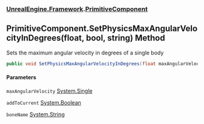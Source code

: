### [UnrealEngine.Framework](./UnrealEngine-Framework.md 'UnrealEngine.Framework').[PrimitiveComponent](./UnrealEngine-Framework-PrimitiveComponent.md 'UnrealEngine.Framework.PrimitiveComponent')
## PrimitiveComponent.SetPhysicsMaxAngularVelocityInDegrees(float, bool, string) Method
Sets the maximum angular velocity in degrees of a single body  
```csharp
public void SetPhysicsMaxAngularVelocityInDegrees(float maxAngularVelocity, bool addToCurrent=false, string boneName=null);
```
#### Parameters
<a name='UnrealEngine-Framework-PrimitiveComponent-SetPhysicsMaxAngularVelocityInDegrees(float_bool_string)-maxAngularVelocity'></a>
`maxAngularVelocity` [System.Single](https://docs.microsoft.com/en-us/dotnet/api/System.Single 'System.Single')  
  
<a name='UnrealEngine-Framework-PrimitiveComponent-SetPhysicsMaxAngularVelocityInDegrees(float_bool_string)-addToCurrent'></a>
`addToCurrent` [System.Boolean](https://docs.microsoft.com/en-us/dotnet/api/System.Boolean 'System.Boolean')  
  
<a name='UnrealEngine-Framework-PrimitiveComponent-SetPhysicsMaxAngularVelocityInDegrees(float_bool_string)-boneName'></a>
`boneName` [System.String](https://docs.microsoft.com/en-us/dotnet/api/System.String 'System.String')  
  
